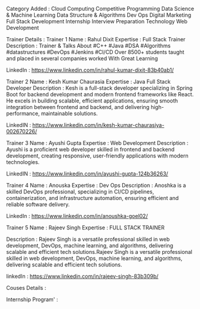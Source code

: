 Category Added : 
Cloud Computing
Competitive Programming
Data Science & Machine Learning
Data Structure & Algorithms
Dev Ops
Digital Marketing
Full Stack Development
Internship
Interview Preparation
Technology
Web Development



Trainer Details : 
Trainer 1 
Name : Rahul Dixit
Expertise : Full Stack Trainer
Description : Trainer & Talks About #C++ #Java #DSA #Algorithms #datastructures #DevOps #Jenkins #CI/CD Over 8500+ students taught and placed in several companies worked With Great Learning

LinkedIn : https://www.linkedin.com/in/rahul-kumar-dixit-83b40ab1/

Trainer 2 
Name : Kesh Kumar Chaurasia
Expertise : Java Full Stack Developer
Description : Kesh is a full-stack developer specializing in Spring Boot for backend development and modern frontend frameworks like React. He excels in building scalable, efficient applications, ensuring smooth integration between frontend and backend, and delivering high-performance, maintainable solutions.

LinkedIN : https://www.linkedin.com/in/kesh-kumar-chaurasiya-002670226/

Trainer 3
Name : Ayushi Gupta
Expertise : Web Development 
Description : Ayushi is a proficient web developer skilled in frontend and backend development, creating responsive, user-friendly applications with modern technologies.

LinkedIN : https://www.linkedin.com/in/ayushi-gupta-124b36263/




Trainer 4
Name : Anouska
Expertise : Dev Ops
Description : Anoshka is a skilled DevOps professional, specializing in CI/CD pipelines, containerization, and infrastructure automation, ensuring efficient and reliable software delivery.

LinkedIn : https://www.linkedin.com/in/anoushka-goel02/


Trainer 5
Name : Rajeev Singh
Expertise : FULL STACK TRAINER

Description : Rajeev Singh is a versatile professional skilled in web development, DevOps, machine learning, and algorithms, delivering scalable and efficient tech solutions.Rajeev Singh is a versatile professional skilled in web development, DevOps, machine learning, and algorithms, delivering scalable and efficient tech solutions.

linkedIn : https://www.linkedin.com/in/rajeev-singh-83b309b/


Couses Details : 

Internship Program' : 

